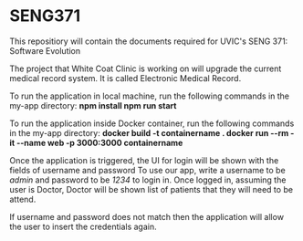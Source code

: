 # SENG371

This repositiory will contain the documents required for UVIC's SENG 371: Software Evolution 

The project that White Coat Clinic is working on will upgrade the current medical record system. It is called Electronic Medical Record.

To run the application in local machine, run the following commands in the my-app directory:
**npm install
npm run start**

To run the application inside Docker container, run the following commands in the my-app directory:
**docker build -t containername .
docker run --rm -it --name web -p 3000:3000 containername**

Once the application is triggered, the UI for login will be shown with the fields of username and password
To use our app, write a username to be *admin* and password to be *1234* to login in.
Once logged in, assuming the user is Doctor, Doctor will be shown list of patients that they will need to be attend.

If username and password does not match then the application will allow the user to insert the credentials again.
